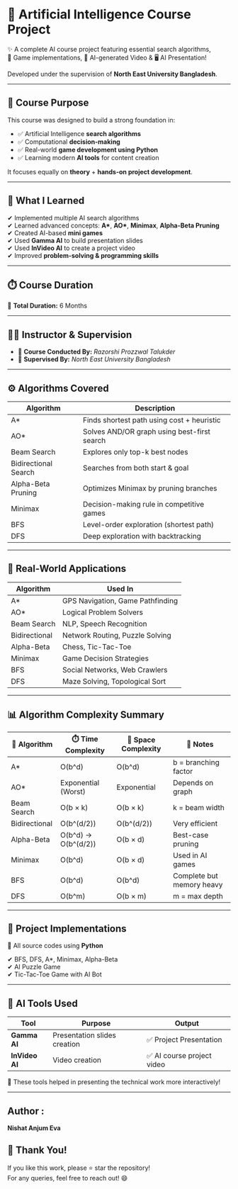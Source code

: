 # 🤖 Artificial Intelligence Course Project

✨ A complete AI course project featuring essential search algorithms,  
📌 Game implementations, 🎥 AI-generated Video & 🖥️ AI Presentation!

Developed under the supervision of **North East University Bangladesh**.

---

## 🎯 Course Purpose

This course was designed to build a strong foundation in:

- ✅ Artificial Intelligence **search algorithms**
- ✅ Computational **decision-making**
- ✅ Real-world **game development using Python**
- ✅ Learning modern **AI tools** for content creation

It focuses equally on **theory** + **hands-on project development**.

---

## 📘 What I Learned

✔ Implemented multiple AI search algorithms  
✔ Learned advanced concepts: **A\***, **AO\***, **Minimax**, **Alpha-Beta Pruning**  
✔ Created AI-based **mini games**  
✔ Used **Gamma AI** to build presentation slides  
✔ Used **InVideo AI** to create a project video  
✔ Improved **problem-solving & programming skills**  

---

## ⏱️ Course Duration

📌 **Total Duration:** 6 Months

---

## 👨‍🏫 Instructor & Supervision

- 📘 **Course Conducted By:** *Razorshi Prozzwal Talukder*
- 🏫 **Supervised By:** *North East University Bangladesh*

---

## ⚙️ Algorithms Covered

| Algorithm | Description |
|----------|-------------|
| A\* | Finds shortest path using cost + heuristic |
| AO\* | Solves AND/OR graph using best-first search |
| Beam Search | Explores only top-k best nodes |
| Bidirectional Search | Searches from both start & goal |
| Alpha-Beta Pruning | Optimizes Minimax by pruning branches |
| Minimax | Decision-making rule in competitive games |
| BFS | Level-order exploration (shortest path) |
| DFS | Deep exploration with backtracking |

---

## 🚀 Real-World Applications

| Algorithm | Used In |
|----------|---------|
| A\* | GPS Navigation, Game Pathfinding |
| AO\* | Logical Problem Solvers |
| Beam Search | NLP, Speech Recognition |
| Bidirectional | Network Routing, Puzzle Solving |
| Alpha-Beta | Chess, Tic-Tac-Toe |
| Minimax | Game Decision Strategies |
| BFS | Social Networks, Web Crawlers |
| DFS | Maze Solving, Topological Sort |

---

## 📊 Algorithm Complexity Summary

| 🧠 Algorithm | ⏱️ Time Complexity | 💾 Space Complexity | 📘 Notes |
|-------------|------------------|------------------|---------|
| A\* | O(b^d) | O(b^d) | b = branching factor |
| AO\* | Exponential (Worst) | Exponential | Depends on graph |
| Beam Search | O(b × k) | O(b × k) | k = beam width |
| Bidirectional | O(b^(d/2)) | O(b^(d/2)) | Very efficient |
| Alpha-Beta | O(b^d) → O(b^(d/2)) | O(b × d) | Best-case pruning |
| Minimax | O(b^d) | O(b × d) | Used in AI games |
| BFS | O(b^d) | O(b^d) | Complete but memory heavy |
| DFS | O(b^m) | O(b × m) | m = max depth |

---

## 🧪 Project Implementations

📌 All source codes using **Python**

✔ BFS, DFS, A\*, Minimax, Alpha-Beta  
✔ AI Puzzle Game  
✔ Tic-Tac-Toe Game with AI Bot

---

## 🎥 AI Tools Used

| Tool | Purpose | Output |
|------|---------|--------|
| **Gamma AI** | Presentation slides creation | ✅ Project Presentation |
| **InVideo AI** | Video creation | ✅ AI course project video |

🙌 These tools helped in presenting the technical work more interactively!

---
## Author :
**Nishat Anjum Eva**

## 🌟 Thank You!

If you like this work, please ⭐ star the repository!  
For any queries, feel free to reach out! 😄

